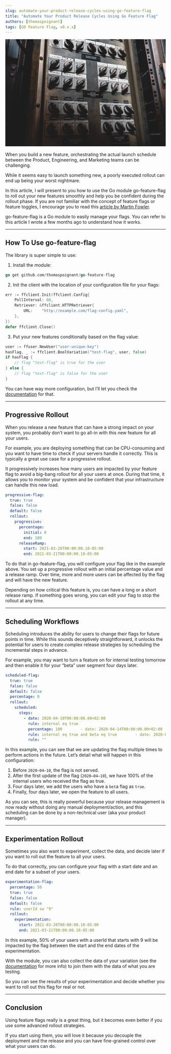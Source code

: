 ```yaml
---
slug: automate-your-product-release-cycles-using-go-feature-flag
title: "Automate Your Product Release Cycles Using Go Feature Flag"
authors: [thomaspoignant]
tags: [GO Feature Flag, v0.x.x]
---
```

![](./head.jpg)

When you build a new feature, orchestrating the actual launch schedule between the Product, Engineering, and Marketing teams can be challenging.

While it seems easy to launch something new, a poorly executed rollout can end up being your worst nightmare.

In this article, I will present to you how to use the Go module go-feature-flag to roll out your new features smoothly and help you be confident during the rollout phase. If you are not familiar with the concept of feature flags or feature toggles, I encourage you to read this [article by Martin Fowler](https://www.martinfowler.com/articles/feature-toggles.html).

go-feature-flag is a Go module to easily manage your flags. You can refer to this article I wrote a few months ago to understand how it works.
<!-- truncate -->

---

## How To Use go-feature-flag

The library is super simple to use:

1. Install the module:
```go
go get github.com/thomaspoignant/go-feature-flag
```

2. Init the client with the location of your configuration file for your flags:

```go
err := ffclient.Init(ffclient.Config{
    PollInterval: 60,
    Retriever: &ffclient.HTTPRetriever{
        URL:    "http://example.com/flag-config.yaml",
    },
})
defer ffclient.Close()
```

3. Put your new features conditionally based on the flag value:

```go
user := ffuser.NewUser("user-unique-key")
hasFlag, _ := ffclient.BoolVariation("test-flag", user, false)
if hasFlag {
    // flag "test-flag" is true for the user
} else {
    // flag "test-flag" is false for the user
}
```

You can have way more configuration, but I’ll let you check the [documentation](https://thomaspoignant.github.io/go-feature-flag/) for that.

---

## Progressive Rollout

When you release a new feature that can have a strong impact on your system, you probably don’t want to go all-in with this new feature for all your users.

For example, you are deploying something that can be CPU-consuming and you want to have time to check if your servers handle it correctly. This is typically a great use case for a progressive rollout.

It progressively increases how many users are impacted by your feature flag to avoid a big-bang rollout for all your users at once. During that time, it allows you to monitor your system and be confident that your infrastructure can handle this new load.

```yaml
progressive-flag:
  true: true
  false: false
  default: false
  rollout:
    progressive:
      percentage:
        initial: 0
        end: 100
      releaseRamp:
        start: 2021-03-20T00:00:00.10-05:00
        end: 2021-03-21T00:00:00.10-05:00
```

To do that in go-feature-flag, you will configure your flag like in the example above. You set up a progressive rollout with an initial percentage value and a release ramp. Over time, more and more users can be affected by the flag and will have the new feature.

Depending on how critical this feature is, you can have a long or a short release ramp. If something goes wrong, you can edit your flag to stop the rollout at any time.

---

## Scheduling Workflows

Scheduling introduces the ability for users to change their flags for future points in time. While this sounds deceptively straightforward, it unlocks the potential for users to create complex release strategies by scheduling the incremental steps in advance.

For example, you may want to turn a feature on for internal testing tomorrow and then enable it for your “beta” user segment four days later.

```yaml
scheduled-flag:
  true: true
  false: false
  default: false
  percentage: 0
  rollout:
    scheduled:
      steps:
        - date: 2020-04-10T00:00:00.00+02:00
          rule: internal eq true
          percentage: 100        - date: 2020-04-14T00:00:00.00+02:00
          rule: internal eq true and beta eq true        - date: 2020-04-18T00:00:00.00+02:00
          rule: ""
```

In this example, you can see that we are updating the flag multiple times to perform actions in the future. Let’s detail what will happen in this configuration:

1. Before `2020–04–10`, the flag is not served.
2. After the first update of the flag (`2020–04–10`), we have 100% of the internal users who received the flag as true.
3. Four days later, we add the users who have a `bet`a flag as `true`.
4. Finally, four days later, we open the feature to all users.

As you can see, this is really powerful because your release management is now ready without doing any manual deployment/action, and this scheduling can be done by a non-technical user (aka your product manager).

---

## Experimentation Rollout

Sometimes you also want to experiment, collect the data, and decide later if you want to roll out the feature to all your users.

To do that correctly, you can configure your flag with a start date and an end date for a subset of your users.

```yaml
experimentation-flag:
  percentage: 50
  true: true
  false: false
  default: false
  rule: userId sw "9"
  rollout:
    experimentation:
      start: 2021-03-20T00:00:00.10-05:00
      end: 2021-03-21T00:00:00.10-05:00
```

In this example, 50% of your users with a userId that starts with 9 will be impacted by the flag between the start and the end dates of the experimentation.

With the module, you can also collect the data of your variation (see the [documentation](https://thomaspoignant.github.io/go-feature-flag/data_collection/) for more info) to join them with the data of what you are testing.

So you can see the results of your experimentation and decide whether you want to roll out this flag for real or not.

---

## Conclusion

Using feature flags really is a great thing, but it becomes even better if you use some advanced rollout strategies.

If you start using them, you will love it because you decouple the deployment and the release and you can have fine-grained control over what your users can do.
